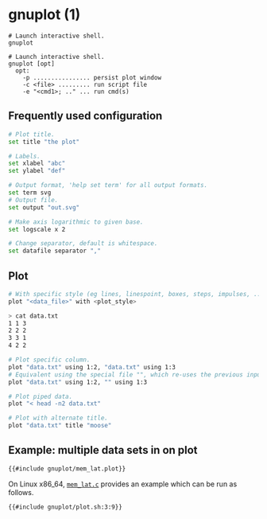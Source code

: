 # gnuplot (1)

```
# Launch interactive shell.
gnuplot

# Launch interactive shell.
gnuplot [opt]
  opt:
    -p ................ persist plot window
    -c <file> ......... run script file
    -e "<cmd1>; .." ... run cmd(s)
```

## Frequently used configuration
```sh
# Plot title.
set title "the plot"

# Labels.
set xlabel "abc"
set ylabel "def"

# Output format, 'help set term' for all output formats.
set term svg
# Output file.
set output "out.svg"

# Make axis logarithmic to given base.
set logscale x 2

# Change separator, default is whitespace.
set datafile separator ","
```

## Plot
```sh
# With specific style (eg lines, linespoint, boxes, steps, impulses, ..).
plot "<data_file>" with <plot_style>

> cat data.txt
1 1 3
2 2 2
3 3 1
4 2 2

# Plot specific column.
plot "data.txt" using 1:2, "data.txt" using 1:3
# Equivalent using the special file "", which re-uses the previous input file.
plot "data.txt" using 1:2, "" using 1:3

# Plot piped data.
plot "< head -n2 data.txt"

# Plot with alternate title.
plot "data.txt" title "moose"
```

## Example: multiple data sets in on plot
```sh
{{#include gnuplot/mem_lat.plot}}
```

On Linux x86_64, [`mem_lat.c`](gnuplot/mem_lat.c) provides an example which can
be run as follows.
```sh
{{#include gnuplot/plot.sh:3:9}}
```
